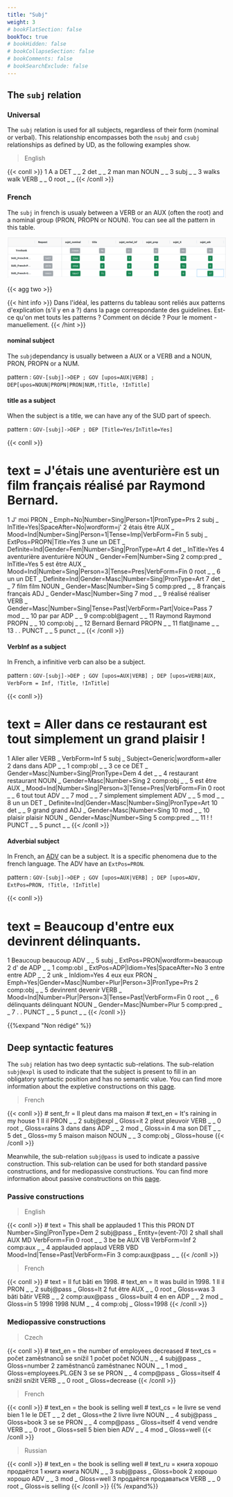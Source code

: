 ```yaml
---
title: "Subj"
weight: 3
# bookFlatSection: false
bookToc: true
# bookHidden: false
# bookCollapseSection: false
# bookComments: false
# bookSearchExclude: false
---
```


## The `subj` relation 


### Universal

The `subj` relation is used for all subjects, regardless of their form (nominal or verbal). This relationship encompasses both the `nsubj` and `csubj` relationships as defined by UD, as the following examples show.

> English

{{< conll >}}
      1	A	a	DET	_	_	2	det	_	_
      2	man	man	NOUN	_	_	3	subj	_	_
      3	walks	walk	VERB	_	_	0	root	_	_
{{< /conll >}}



### French
The `subj` in french is usualy between a VERB or an AUX (often the root) and a nominal group (PRON, PROPN or NOUN). You can see all the pattern in this table. 

![extrait_image](/images/tableau_subj_test.png)


{{< agg two >}}

{{< hint info >}}
Dans l'idéal, les patterns du tableau sont reliés aux patterns d'explication (s'il y en a ?) dans la page correspondante des guidelines. Est-ce qu'on met touts les patterns ? Comment on décide ? Pour le moment - manuellement. 
{{< /hint >}}


#### nominal subject 
The `subj`dependancy is usually between a AUX or a VERB and a NOUN, PRON, PROPN or a NUM. 

pattern : `GOV-[subj]->DEP ; GOV [upos=AUX|VERB] ; DEP[upos=NOUN|PROPN|PRON|NUM,!Title, !InTitle]`

#### title as a subject 

When the subject is a title, we can have any of the SUD part of speech. 

pattern : `GOV-[subj]->DEP ; DEP [Title=Yes/InTitle=Yes]`

{{< conll >}}
# text = J'étais une aventurière est un film français réalisé par Raymond Bernard.
1	J'	moi	PRON	_	Emph=No|Number=Sing|Person=1|PronType=Prs	2	subj	_	InTitle=Yes|SpaceAfter=No|wordform=j'
2	étais	être	AUX	_	Mood=Ind|Number=Sing|Person=1|Tense=Imp|VerbForm=Fin	5	subj	_	ExtPos=PROPN|Title=Yes
3	une	un	DET	_	Definite=Ind|Gender=Fem|Number=Sing|PronType=Art	4	det	_	InTitle=Yes
4	aventurière	aventurière	NOUN	_	Gender=Fem|Number=Sing	2	comp:pred	_	InTitle=Yes
5	est	être	AUX	_	Mood=Ind|Number=Sing|Person=3|Tense=Pres|VerbForm=Fin	0	root	_	_
6	un	un	DET	_	Definite=Ind|Gender=Masc|Number=Sing|PronType=Art	7	det	_	_
7	film	film	NOUN	_	Gender=Masc|Number=Sing	5	comp:pred	_	_
8	français	français	ADJ	_	Gender=Masc|Number=Sing	7	mod	_	_
9	réalisé	réaliser	VERB	_	Gender=Masc|Number=Sing|Tense=Past|VerbForm=Part|Voice=Pass	7	mod	_	_
10	par	par	ADP	_	_	9	comp:obl@agent	_	_
11	Raymond	Raymond	PROPN	_	_	10	comp:obj	_	_
12	Bernard	Bernard	PROPN	_	_	11	flat@name	_	_
13	.	.	PUNCT	_	_	5	punct	_	_
{{< /conll >}}

#### VerbInf as a subject 

In French, a infinitive verb can also be a subject. 

pattern : `GOV-[subj]->DEP ; GOV [upos=AUX|VERB] ; DEP [upos=VERB|AUX, VerbForm = Inf, !Title, !InTitle]`

{{< conll >}}
# text = Aller dans ce restaurant est tout simplement un grand plaisir !
1	Aller	aller	VERB	_	VerbForm=Inf	5	subj	_	Subject=Generic|wordform=aller
2	dans	dans	ADP	_	_	1	comp:obl	_	_
3	ce	ce	DET	_	Gender=Masc|Number=Sing|PronType=Dem	4	det	_	_
4	restaurant	restaurant	NOUN	_	Gender=Masc|Number=Sing	2	comp:obj	_	_
5	est	être	AUX	_	Mood=Ind|Number=Sing|Person=3|Tense=Pres|VerbForm=Fin	0	root	_	_
6	tout	tout	ADV	_	_	7	mod	_	_
7	simplement	simplement	ADV	_	_	5	mod	_	_
8	un	un	DET	_	Definite=Ind|Gender=Masc|Number=Sing|PronType=Art	10	det	_	_
9	grand	grand	ADJ	_	Gender=Masc|Number=Sing	10	mod	_	_
10	plaisir	plaisir	NOUN	_	Gender=Masc|Number=Sing	5	comp:pred	_	_
11	!	!	PUNCT	_	_	5	punct	_	_
{{< /conll >}}

#### Adverbial subject 

In French, an [ADV](adv.md) can be a subject. It is a specific phenomena due to the french language. The ADV have an  `ExtPos=PRON`. 

pattern : `GOV-[subj]->DEP ; GOV [upos=AUX|VERB] ; DEP [upos=ADV, ExtPos=PRON, !Title, !InTitle]`

{{< conll >}}
# text = Beaucoup d'entre eux devinrent délinquants.
1	Beaucoup	beaucoup	ADV	_	_	5	subj	_	ExtPos=PRON|wordform=beaucoup
2	d'	de	ADP	_	_	1	comp:obl	_	ExtPos=ADP|Idiom=Yes|SpaceAfter=No
3	entre	entre	ADP	_	_	2	unk	_	InIdiom=Yes
4	eux	eux	PRON	_	Emph=Yes|Gender=Masc|Number=Plur|Person=3|PronType=Prs	2	comp:obj	_	_
5	devinrent	devenir	VERB	_	Mood=Ind|Number=Plur|Person=3|Tense=Past|VerbForm=Fin	0	root	_	_
6	délinquants	délinquant	NOUN	_	Gender=Masc|Number=Plur	5	comp:pred	_	_
7	.	.	PUNCT	_	_	5	punct	_	_
{{< /conll >}}

{{%expand "Non rédigé" %}}
## Deep syntactic features

The `subj` relation has two deep syntactic sub-relations. The sub-relation `subj@expl` is used to indicate that the subject is present to fill in an obligatory syntactic position and has no semantic value. You can find more information about the expletive constructions on this [page](../../deep_features/expletive).

> French

{{< conll >}}
      # sent_fr = Il pleut dans ma maison
      # text_en = It's raining in my house
      1	Il	il	PRON	_	_	2	subj@expl	_	Gloss=it
      2	pleut	pleuvoir	VERB	_	_	0	root	_	Gloss=rains
      3	dans	dans	ADP	_	_	2	mod	_	Gloss=in
      4	ma	son	DET	_	_	5	det	_	Gloss=my
      5	maison	maison	NOUN	_	_	3	comp:obj	_	Gloss=house
{{< /conll >}}

Meanwhile, the sub-relation `subj@pass` is used to indicate a passive construction. This sub-relation can be used for both standard passive constructions, and for mediopassive constructions.
You can find more information about passive constructions on this [page](../../deep_features/pass).

### Passive constructions

> English

{{< conll >}}
      # text = This shall be applauded
      1	This	this	PRON	DT	Number=Sing|PronType=Dem	2	subj@pass	_	Entity=(event-70)
      2	shall	shall	AUX	MD	VerbForm=Fin	0	root	_	_
      3	be	be	AUX	VB	VerbForm=Inf	2	comp:aux	_	_
      4	applauded	applaud	VERB	VBD	Mood=Ind|Tense=Past|VerbForm=Fin	3	comp:aux@pass	_	_
{{< /conll >}}


> French

{{< conll >}}
      # text = Il fut bâti en 1998.
      # text_en = It was build in 1998.
      1	Il	il	PRON	_	_	2	subj@pass	_	Gloss=It
      2	fut	être	AUX	_	_	0	root	_	Gloss=was
      3	bâti	bâtir	VERB	_	_	2	comp:aux@pass	_	Gloss=built
      4	en	en	ADP	_	_	2	mod	_	Gloss=in
      5	1998	1998	NUM	_	_	4	comp:obj	_	Gloss=1998
{{< /conll >}}

### Mediopassive constructions

> Czech

{{< conll >}}
      # text_en = the number of employees decreased
      # text_cs = počet zaměstnanců se snížil
      1	počet	počet	NOUN	_	_	4	subj@pass	_	Gloss=number
      2	zaměstnanců	zaměstnanec	NOUN	_	_	1	mod	_	Gloss=employees.PL.GEN
      3	se	se	PRON	_	_	4	comp@pass	_	Gloss=itself
      4	snížil	snížit	VERB	_	_	0	root	_	Gloss=decrease
{{< /conll >}}

> French

{{< conll >}}
      # text_en = the book is selling well
      # text_cs = le livre se vend bien
      1	le	le	DET	_	_	2	det	_	Gloss=the
      2	livre	livre	NOUN	_	_	4	subj@pass	_	Gloss=book
      3	se	se	PRON	_	_	4	comp@pass	_	Gloss=itself
      4	vend	vendre	VERB	_	_	0	root	_	Gloss=sell
      5	bien	bien	ADV	_	_	4	mod	_	Gloss=well
{{< /conll >}}

> Russian

{{< conll >}}
      # text_en = the book is selling well
      # text_ru = книга хорошо продаётся
      1	книга	книга	NOUN	_	_	3	subj@pass	_	Gloss=book
      2	хорошо	хорошо	ADV	_	_	3	mod	_	Gloss=well
      3	продаётся	продаваться	VERB	_	_	0	root	_	Gloss=is selling
{{< /conll >}}
{{% /expand%}}